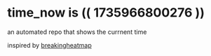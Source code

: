 # time_now is (( 1735966800276 ))

an automated repo that shows the currnent time

inspired by [breakingheatmap](https://github.com/breakingheatmap/breakingheatmap)